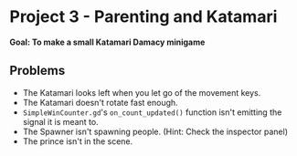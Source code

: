 # Project 3 - Parenting and Katamari

**Goal: To make a small Katamari Damacy minigame**

## Problems
- The Katamari looks left when you let go of the movement keys.
- The Katamari doesn't rotate fast enough.
- `SimpleWinCounter.gd`'s `on_count_updated()` function isn't emitting the signal it is meant to.
- The Spawner isn't spawning people. (Hint: Check the inspector panel)
- The prince isn't in the scene.